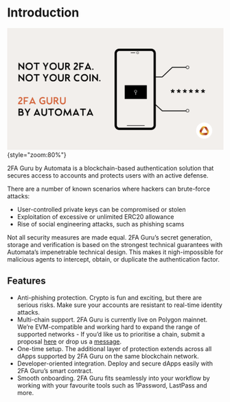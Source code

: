 # Introduction

![](../assets/2fa/2fa-guru-image.png){style="zoom:80%"}

2FA Guru by Automata is a blockchain-based authentication solution that secures access to accounts and protects users with an active defense. 

There are a number of known scenarios where hackers can brute-force attacks: 

- User-controlled private keys can be compromised or stolen
- Exploitation of excessive or unlimited ERC20 allowance 
- Rise of social engineering attacks, such as phishing scams 

Not all security measures are made equal. 2FA Guru’s secret generation, storage and verification is based on the strongest technical guarantees with Automata’s impenetrable technical design. This makes it nigh-impossible for malicious agents to intercept, obtain, or duplicate the authentication factor. 

## Features 
- Anti-phishing protection. Crypto is fun and exciting, but there are serious risks. Make sure your accounts are resistant to real-time identity attacks. 
- Multi-chain support. 2FA Guru is currently live on Polygon mainnet. We’re EVM-compatible and working hard to expand the range of supported networks - If you’d like us to prioritise a chain, submit a proposal [here](https://forms.gle/xnwQZepySGiEyyNy9) or drop us a [message](mailto:2fa.guru@ata.network).
- One-time setup. The additional layer of protection extends across all dApps supported by 2FA Guru on the same blockchain network. 
- Developer-oriented integration. Deploy and secure dApps easily with 2FA Guru’s smart contract. 
- Smooth onboarding. 2FA Guru fits seamlessly into your workflow by working with your favourite tools such as 1Password, LastPass and more. 
